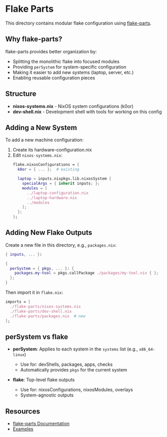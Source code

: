 # Flake Parts

This directory contains modular flake configuration using [flake-parts](https://flake.parts/).

## Why flake-parts?

flake-parts provides better organization by:
- Splitting the monolithic flake into focused modules
- Providing `perSystem` for system-specific configuration
- Making it easier to add new systems (laptop, server, etc.)
- Enabling reusable configuration pieces

## Structure

- **nixos-systems.nix** - NixOS system configurations (k0or)
- **dev-shell.nix** - Development shell with tools for working on this config

## Adding a New System

To add a new machine configuration:

1. Create its hardware-configuration.nix
2. Edit `nixos-systems.nix`:
   ```nix
   flake.nixosConfigurations = {
     k0or = { ... };  # existing

     laptop = inputs.nixpkgs.lib.nixosSystem {
       specialArgs = { inherit inputs; };
       modules = [
         ../laptop-configuration.nix
         ../laptop-hardware.nix
         ../modules
       ];
     };
   };
   ```

## Adding New Flake Outputs

Create a new file in this directory, e.g., `packages.nix`:

```nix
{ inputs, ... }:

{
  perSystem = { pkgs, ... }: {
    packages.my-tool = pkgs.callPackage ./packages/my-tool.nix { };
  };
}
```

Then import it in `flake.nix`:
```nix
imports = [
  ./flake-parts/nixos-systems.nix
  ./flake-parts/dev-shell.nix
  ./flake-parts/packages.nix  # new
];
```

## perSystem vs flake

- **perSystem**: Applies to each system in the `systems` list (e.g., `x86_64-linux`)
  - Use for: devShells, packages, apps, checks
  - Automatically provides `pkgs` for the current system

- **flake**: Top-level flake outputs
  - Use for: nixosConfigurations, nixosModules, overlays
  - System-agnostic outputs

## Resources

- [flake-parts Documentation](https://flake.parts/)
- [Examples](https://github.com/hercules-ci/flake-parts/tree/main/examples)
